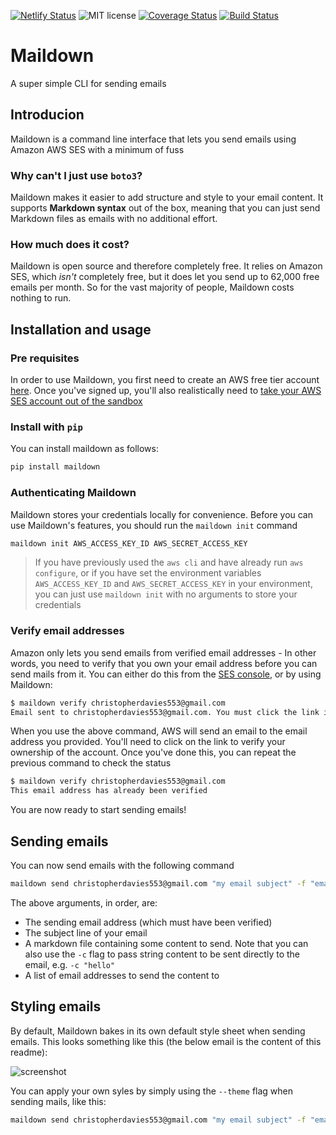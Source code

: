 [![Netlify Status](https://api.netlify.com/api/v1/badges/9d67273a-a51d-417b-bbad-291c237e5d8a/deploy-status)](https://app.netlify.com/sites/adoring-newton-752f36/deploys)
![MIT license](https://img.shields.io/github/license/chris104957/maildown.svg)
[![Coverage Status](https://coveralls.io/repos/github/chris104957/maildown/badge.svg?branch=master)](https://coveralls.io/github/chris104957/maildown?branch=master)
[![Build Status](https://travis-ci.org/chris104957/maildown.svg?branch=master)](https://travis-ci.org/chris104957/maildown)

# Maildown

A super simple CLI for sending emails

## Introducion

Maildown is a command line interface that lets you send emails using Amazon AWS SES with a minimum of fuss

### Why can't I just use `boto3`?

Maildown makes it easier to add structure and style to your email content. It supports **Markdown syntax** out of the box, meaning that you can just send Markdown files as emails with no additional effort.

### How much does it cost?

Maildown is open source and therefore completely free. It relies on Amazon SES, which *isn't* completely free, but it does let you send up to 62,000 free emails per month. So for the vast majority of people, Maildown costs nothing to run.

## Installation and usage

### Pre requisites

In order to use Maildown, you first need to create an AWS free tier account [here](https://aws.amazon.com). Once you've signed up, you'll also realistically need to [take your AWS SES account out of the sandbox](https://docs.aws.amazon.com/ses/latest/DeveloperGuide/request-production-access.html)

### Install with `pip`

You can install maildown as follows:
```bash
pip install maildown
```

### Authenticating Maildown

Maildown stores your credentials locally for convenience. Before you can use Maildown's features, you should run the `maildown init` command

```bash
maildown init AWS_ACCESS_KEY_ID AWS_SECRET_ACCESS_KEY
```

> If you have previously used the `aws cli` and have already run `aws configure`, or if you have set the environment variables `AWS_ACCESS_KEY_ID` and `AWS_SECRET_ACCESS_KEY` in your environment, you can just use `maildown init` with no arguments to store your credentials

### Verify email addresses

Amazon only lets you send emails from verified email addresses - In other words, you need to verify that you own your email address before you can send mails from it. You can either do this from the [SES console](https://console.aws.amazon.com/ses/home), or by using Maildown:

```bash
$ maildown verify christopherdavies553@gmail.com
Email sent to christopherdavies553@gmail.com. You must click the link in this email to verify ownership before you can send any emails
```

When you use the above command, AWS will send an email to the email address you provided. You'll need to click on the link to verify your ownership of the account. Once you've done this, you can repeat the previous command to check the status

```bash
$ maildown verify christopherdavies553@gmail.com
This email address has already been verified
```

You are now ready to start sending emails!

## Sending emails

You can now send emails with the following command
```bash
maildown send christopherdavies553@gmail.com "my email subject" -f "email.md" recipient1@gmail.com recipient2@gmail.com
```
The above arguments, in order, are:
- The sending email address (which must have been verified)
- The subject line of your email
- A markdown file containing some content to send. Note that you can also use the `-c` flag to pass string content to be sent directly to the email, e.g. `-c "hello"`
- A list of email addresses to send the content to

## Styling emails

By default, Maildown bakes in its own default style sheet when sending emails. This looks something like this (the below email is the content of this readme):

![screenshot](https://raw.githubusercontent.com/chris104957/maildown/master/Screen%20Shot%202019-05-08%20at%2023.26.45.png)

You can apply your own syles by simply using the `--theme` flag when sending mails, like this:

```bash
maildown send christopherdavies553@gmail.com "my email subject" -f "email.md" --theme "my-style.css" recipient1@gmail.com recipient2@gmail.com
```

